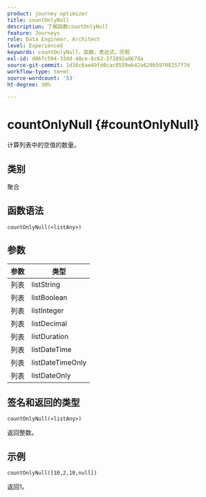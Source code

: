```yaml
---
product: journey optimizer
title: countOnlyNull
description: 了解函数countOnlyNull
feature: Journeys
role: Data Engineer, Architect
level: Experienced
keywords: countOnlyNull，函数，表达式，历程
exl-id: d06fc594-33dd-48ce-8c62-2f2892a867da
source-git-commit: 1d30c6ae49fd0cac0559eb42a629b59708157f7d
workflow-type: tm+mt
source-wordcount: '53'
ht-degree: 30%

---
```


# countOnlyNull {#countOnlyNull}

计算列表中的空值的数量。

## 类别

聚合

## 函数语法

`countOnlyNull(<listAny>)`

## 参数

| 参数 | 类型 |
|-----------|------------------|
| 列表 | listString |
| 列表 | listBoolean |
| 列表 | listInteger |
| 列表 | listDecimal |
| 列表 | listDuration |
| 列表 | listDateTime |
| 列表 | listDateTimeOnly |
| 列表 | listDateOnly |

## 签名和返回的类型

`countOnlyNull(<listAny>)`

返回整数。

## 示例

`countOnlyNull([10,2,10,null])`

返回1。
